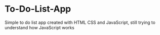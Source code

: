 # To-Do-List-App
Simple to do list app created with HTML CSS and JavaScript, still trying to understand how JavaScript works
